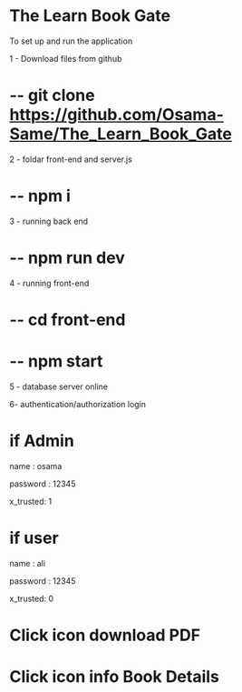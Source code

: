 # The Learn Book Gate

To set up and run the application

1 - Download files from github

# -- git clone https://github.com/Osama-Same/The_Learn_Book_Gate

2 - foldar front-end and server.js

# -- npm i

3 - running back end

# -- npm run dev

4 - running front-end 

# -- cd front-end

# -- npm start

5 - database server online  


6- authentication/authorization login 

 # if Admin 

name : osama

password : 12345

x_trusted: 1


# if user

name : ali

password : 12345

x_trusted: 0

# Click icon download PDF 

#  Click icon info Book Details

